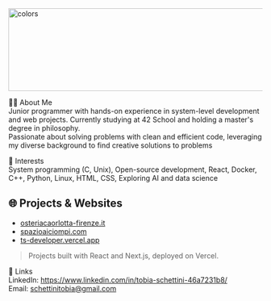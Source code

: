 <img width="920" height="164" alt="colors" src="https://github.com/user-attachments/assets/fd64f639-3a18-45ec-8001-b1debf94e3f6" />

👨‍💻 About Me <br/>
Junior programmer with hands-on experience in system-level development and web projects. Currently studying at 42 School and holding a master's degree in philosophy. <br/>
Passionate about solving problems with clean and efficient code, leveraging my diverse background to find creative solutions to problems

🌟 Interests <br/>
System programming (C, Unix),
Open-source development,
React, Docker,
C++, Python, Linux,
HTML, CSS,
Exploring AI and data science

## 🌐 Projects & Websites
- [osteriacaorlotta-firenze.it](https://www.osteriacaorlotta-firenze.it)
- [spazioaiciompi.com](https://spazioaiciompi.com)
- [ts-developer.vercel.app](https://ts-developer.vercel.app)

> Projects built with React and Next.js, deployed on Vercel.

🔗 Links <br/>
LinkedIn: https://www.linkedin.com/in/tobia-schettini-46a7231b8/ <br/>
Email: schettinitobia@gmail.com
